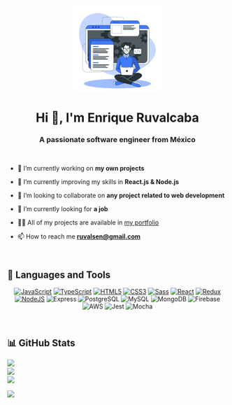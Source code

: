 <div align="center"><img align="center" src="./dev.png" style="width: 200px"/></div>

<h1 align="center">Hi 👋, I'm Enrique Ruvalcaba</h1>
<h3 width="24" align="center">A passionate software engineer from México</h3>

<br>

- 🔭 I’m currently working on **my own projects**

- 🌱 I’m currently improving my skills in **React.js & Node.js**

- 👯 I’m looking to collaborate on **any project related to web development**

- 🤝 I’m currently looking for **a job**

- 👨‍💻 All of my projects are available in [my portfolio](https://ruvalsen.netlify.app/#projects)

- 📫 How to reach me **ruvalsen@gmail.com**

<br>

## 🧰 Languages and Tools

<p align="center">
<a href="https://developer.mozilla.org/en-US/docs/Web/JavaScript" target="_blank" rel="noreferrer"><img src="https://raw.githubusercontent.com/danielcranney/readme-generator/main/public/icons/skills/javascript-colored.svg" width="36" height="36" alt="JavaScript" /></a>
<a href="https://www.typescriptlang.org/" target="_blank" rel="noreferrer"><img src="https://raw.githubusercontent.com/danielcranney/readme-generator/main/public/icons/skills/typescript-colored.svg" width="36" height="36" alt="TypeScript" /></a>
<a href="https://developer.mozilla.org/en-US/docs/Glossary/HTML5" target="_blank" rel="noreferrer"><img src="https://raw.githubusercontent.com/danielcranney/readme-generator/main/public/icons/skills/html5-colored.svg" width="36" height="36" alt="HTML5" /></a>
<a href="https://www.w3.org/TR/CSS/#css" target="_blank" rel="noreferrer"><img src="https://raw.githubusercontent.com/danielcranney/readme-generator/main/public/icons/skills/css3-colored.svg" width="36" height="36" alt="CSS3" /></a>
<a href="https://sass-lang.com/" target="_blank" rel="noreferrer"><img src="https://raw.githubusercontent.com/danielcranney/readme-generator/main/public/icons/skills/sass-colored.svg" width="36" height="36" alt="Sass" /></a>
<a href="https://reactjs.org/" target="_blank" rel="noreferrer"><img src="https://raw.githubusercontent.com/danielcranney/readme-generator/main/public/icons/skills/react-colored.svg" width="36" height="36" alt="React" /></a>
<a href="https://redux.js.org/" target="_blank" rel="noreferrer"><img src="https://raw.githubusercontent.com/danielcranney/readme-generator/main/public/icons/skills/redux-colored.svg" width="36" height="36" alt="Redux" /></a>
<a href="https://nodejs.org/en/" target="_blank" rel="noreferrer"><img src="https://raw.githubusercontent.com/danielcranney/readme-generator/main/public/icons/skills/nodejs-colored.svg" width="36" height="36" alt="NodeJS" /></a>
<a><img src="https://i.imgur.com/iddNcx4.png" width="36" height="36" alt="Express" /></a>
<a><img src="https://cdn.jsdelivr.net/gh/devicons/devicon/icons/postgresql/postgresql-plain.svg" width="36" height="36" alt="PostgreSQL" /></a>
<a><img src="https://cdn.jsdelivr.net/gh/devicons/devicon/icons/mysql/mysql-plain.svg" width="36" height="36" alt="MySQL" /></a>
<a><img src="https://cdn.jsdelivr.net/gh/devicons/devicon/icons/mongodb/mongodb-plain.svg" width="36" height="36" alt="MongoDB" /></a>
<a><img src="https://cdn.jsdelivr.net/gh/devicons/devicon/icons/firebase/firebase-plain.svg" width="36" height="36" alt="Firebase" /></a>
<a><img src="https://cdn.jsdelivr.net/gh/devicons/devicon/icons/amazonwebservices/amazonwebservices-original.svg" width="36" height="36" alt="AWS" /></a>
<a><img src="https://cdn.jsdelivr.net/gh/devicons/devicon/icons/jest/jest-plain.svg" width="36" height="36" alt="Jest" /></a>
<a><img src="https://cdn.jsdelivr.net/gh/devicons/devicon/icons/mocha/mocha-plain.svg" width="36" height="36" alt="Mocha" /></a>
</p>

<br>

## 📊 GitHub Stats

![](https://github-readme-stats.vercel.app/api?username=cthulhuscode&theme=dark&hide_border=false&include_all_commits=false&count_private=true)<br/>
![](https://github-readme-streak-stats.herokuapp.com/?user=cthulhuscode&theme=dark&hide_border=false)<br/>
![](https://github-readme-stats.vercel.app/api/top-langs/?username=cthulhuscode&theme=dark&hide_border=false&include_all_commits=false&count_private=true&layout=compact)

[![](https://visitcount.itsvg.in/api?id=cthulhuscode&icon=5&color=12)](https://visitcount.itsvg.in)
